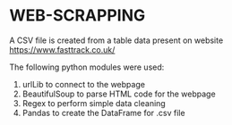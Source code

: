 # WEB-SCRAPPING
A CSV file is created from a table data present on website https://www.fasttrack.co.uk/

The following python modules were used:
1. urlLib to connect to the webpage
2. BeautifulSoup to parse HTML code for the webpage
3. Regex to perform simple data cleaning
4. Pandas to create the DataFrame for .csv file

